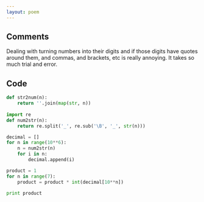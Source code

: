 ```yaml
---
layout: poem
---
```


## Comments

Dealing with turning numbers into their digits and if those digits have quotes
around them, and commas, and brackets, etc is really annoying. It takes so much
trial and error.

## Code

```python
def str2num(n):
	return ''.join(map(str, n))
	
import re
def num2str(n):
	return re.split('_', re.sub('\B', '_', str(n)))

decimal = []
for n in range(10**6):
	n = num2str(n)
	for i in n:
		decimal.append(i)

product = 1
for n in range(7):
	product = product * int(decimal[10**n])
	
print product
```
